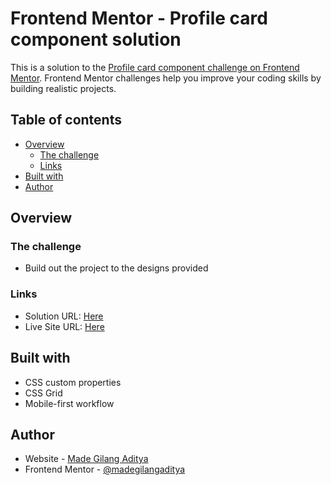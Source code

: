 # Frontend Mentor - Profile card component solution

This is a solution to the [Profile card component challenge on Frontend Mentor](https://www.frontendmentor.io/challenges/profile-card-component-cfArpWshJ). Frontend Mentor challenges help you improve your coding skills by building realistic projects. 

## Table of contents

- [Overview](#overview)
  - [The challenge](#the-challenge)
  - [Links](#links)
- [Built with](#built-with)
- [Author](#author)

## Overview

### The challenge

- Build out the project to the designs provided

### Links

- Solution URL: [Here](https://www.frontendmentor.io/solutions/mobile-first-workflow-css-grid-css-flexbox--sSB6uUyA)
- Live Site URL: [Here](https://profile-card-component-main-phi-gilt.vercel.app/)

## Built with

- CSS custom properties
- CSS Grid
- Mobile-first workflow

## Author

- Website - [Made Gilang Aditya](https://mdgilangaditya.com/)
- Frontend Mentor - [@madegilangaditya](https://www.frontendmentor.io/profile/madegilangaditya)


